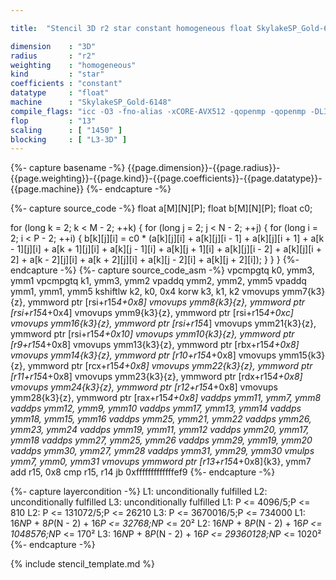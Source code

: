 ```yaml
---

title:  "Stencil 3D r2 star constant homogeneous float SkylakeSP_Gold-6148"

dimension    : "3D"
radius       : "r2"
weighting    : "homogeneous"
kind         : "star"
coefficients : "constant"
datatype     : "float"
machine      : "SkylakeSP_Gold-6148"
compile_flags: "icc -O3 -fno-alias -xCORE-AVX512 -qopenmp -qopenmp -DLIKWID_PERFMON -Ilikwid-4.3.3/include -Llikwid-4.3.3/lib -Iheaders/dummy.c stencil_compilable.c -o stencil -llikwid"
flop         : "13"
scaling      : [ "1450" ]
blocking     : [ "L3-3D" ]
---
```


{%- capture basename -%}
{{page.dimension}}-{{page.radius}}-{{page.weighting}}-{{page.kind}}-{{page.coefficients}}-{{page.datatype}}-{{page.machine}}
{%- endcapture -%}

{%- capture source_code -%}
float a[M][N][P];
float b[M][N][P];
float c0;

for (long k = 2; k < M - 2; ++k) {
  for (long j = 2; j < N - 2; ++j) {
    for (long i = 2; i < P - 2; ++i) {
      b[k][j][i] =
          c0 * (a[k][j][i] + a[k][j][i - 1] + a[k][j][i + 1] +
                a[k - 1][j][i] + a[k + 1][j][i] + a[k][j - 1][i] +
                a[k][j + 1][i] + a[k][j][i - 2] + a[k][j][i + 2] +
                a[k - 2][j][i] + a[k + 2][j][i] + a[k][j - 2][i] +
                a[k][j + 2][i]);
    }
  }
}
{%- endcapture -%}
{%- capture source_code_asm -%}
vpcmpgtq k0, ymm3, ymm1
vpcmpgtq k1, ymm3, ymm2
vpaddq ymm2, ymm2, ymm5
vpaddq ymm1, ymm1, ymm5
kshiftlw k2, k0, 0x4
korw k3, k1, k2
vmovups ymm7{k3}{z}, ymmword ptr [rsi+r15*4+0x8]
vmovups ymm8{k3}{z}, ymmword ptr [rsi+r15*4+0x4]
vmovups ymm9{k3}{z}, ymmword ptr [rsi+r15*4+0xc]
vmovups ymm16{k3}{z}, ymmword ptr [rsi+r15*4]
vmovups ymm21{k3}{z}, ymmword ptr [rsi+r15*4+0x10]
vmovups ymm10{k3}{z}, ymmword ptr [r9+r15*4+0x8]
vmovups ymm13{k3}{z}, ymmword ptr [rbx+r15*4+0x8]
vmovups ymm14{k3}{z}, ymmword ptr [r10+r15*4+0x8]
vmovups ymm15{k3}{z}, ymmword ptr [rcx+r15*4+0x8]
vmovups ymm22{k3}{z}, ymmword ptr [r11+r15*4+0x8]
vmovups ymm23{k3}{z}, ymmword ptr [rdx+r15*4+0x8]
vmovups ymm24{k3}{z}, ymmword ptr [r12+r15*4+0x8]
vmovups ymm28{k3}{z}, ymmword ptr [rax+r15*4+0x8]
vaddps ymm11, ymm7, ymm8
vaddps ymm12, ymm9, ymm10
vaddps ymm17, ymm13, ymm14
vaddps ymm18, ymm15, ymm16
vaddps ymm25, ymm21, ymm22
vaddps ymm26, ymm23, ymm24
vaddps ymm19, ymm11, ymm12
vaddps ymm20, ymm17, ymm18
vaddps ymm27, ymm25, ymm26
vaddps ymm29, ymm19, ymm20
vaddps ymm30, ymm27, ymm28
vaddps ymm31, ymm29, ymm30
vmulps ymm7, ymm0, ymm31
vmovups ymmword ptr [r13+r15*4+0x8]{k3}, ymm7
add r15, 0x8
cmp r15, r14
jb 0xfffffffffffffef9
{%- endcapture -%}

{%- capture layercondition -%}
L1: unconditionally fulfilled
L2: unconditionally fulfilled
L3: unconditionally fulfilled
L1: P <= 4096/5;P <= 810
L2: P <= 131072/5;P <= 26210
L3: P <= 3670016/5;P <= 734000
L1: 16*N*P + 8*P*(N - 2) + 16*P <= 32768;N*P <= 20²
L2: 16*N*P + 8*P*(N - 2) + 16*P <= 1048576;N*P <= 170²
L3: 16*N*P + 8*P*(N - 2) + 16*P <= 29360128;N*P <= 1020²
{%- endcapture -%}

{% include stencil_template.md %}
